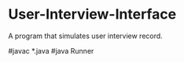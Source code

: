 # User-Interview-Interface
A program that simulates user interview record.

#javac *.java
#java Runner
